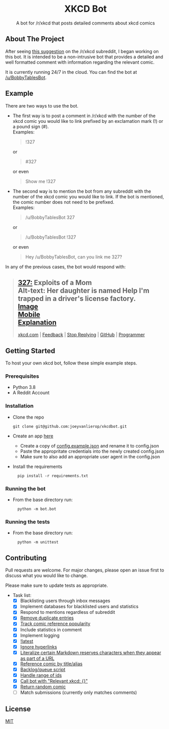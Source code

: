 <h1 align=center>XKCD Bot</h1>
<p align=center>A bot for /r/xkcd that posts detailed comments about xkcd comics</p>

## About The Project

After seeing [this suggestion](https://www.reddit.com/r/xkcd/comments/epmpwv/why_do_we_not_have_a_bot/) on the /r/xkcd subreddit, I began working on this bot. It is intended to be a non-intrusive bot that provides a detailed and well formatted comment with information regarding the relevant comic. 

It is currently running 24/7 in the cloud. You can find the bot at [/u/BobbyTablesBot](https://www.reddit.com/user/BobbyTablesBot/).
## Example
There are two ways to use the bot.

* The first way is to post a comment in /r/xkcd with the number of the xkcd comic you would like to link prefixed by an exclamation mark (!) or a pound sign (#).  
  Examples:

  > !327  

  or
  > #327 

  or even
  > Show me !327


* The second way is to mention the bot from any subreddit with the number of the xkcd comic you would like to link. If the bot is mentioned, the comic number does not need to be prefixed.  
  Examples:

    > /u/BobbyTablesBot 327  

    or
    > /u/BobbyTablesBot !327

    or even
    > Hey /u/BobbyTablesBot, can you link me 327?

In any of the previous cases, the bot would respond with:

> **[327:](http://xkcd.com/327)** Exploits of a Mom    
> **Alt-text:** Her daughter is named Help I'm trapped in a driver's license factory.  
> [Image](https://imgs.xkcd.com/comics/exploits_of_a_mom.png)  
> [Mobile](http://m.xkcd.com/327)  
> [Explanation](http://www.explainxkcd.com/wiki/index.php/327)  
> ---
> [xkcd.com](https://www.xkcd.com)&nbsp;|&nbsp;[Feedback](https://reddit.com/message/compose/?to=banana_shavings&subject=BobbyTablesBot)&nbsp;|&nbsp;[Stop&nbsp;Replying](https://reddit.com/message/compose/?to=BobbyTablesBot&subject=Ignore%20Me&message=Ignore%20Me)&nbsp;|&nbsp;[GitHub](https://github.com/joeyvanlierop/xkcdbot)&nbsp;|&nbsp;[Programmer](https://www.reddit.com/user/banana_shavings)


## Getting Started

To host your own xkcd bot, follow these simple example steps.

### Prerequisites

* Python 3.8
* A Reddit Account
  
### Installation

* Clone the repo

      git clone git@github.com:joeyvanlierop/xkcdbot.git
    
* Create an app [here](https://www.reddit.com/prefs/apps)
   * Create a copy of [config.example.json](xkcdbot/config.example.json) and rename it to config.json
   * Paste the appropritate credentials into the newly created config.json
   * Make sure to also add an appropriate user agent in the config.json
* Install the requirements
    
        pip install -r requirements.txt

### Running the bot

* From the base directory run:

        python -m bot.bot
        
### Running the tests

* From the base directory run:

        python -m unittest

## Contributing
Pull requests are welcome. For major changes, please open an issue first to discuss what you would like to change.

Please make sure to update tests as appropriate.

* Task list:
    - [x] Blacklisting users through inbox messages
    - [x] Implement databases for blacklisted users and statistics
    - [x] Respond to mentions regardless of subreddit
    - [x] [Remove duplicate entries](https://www.reddit.com/r/xkcd/comments/erydbl/introducing_ubobbytablesbot/ff7k8mg/)
    - [x] [Track comic reference popularity](https://www.reddit.com/r/xkcd/comments/erydbl/introducing_ubobbytablesbot/ff75nen/)
    - [x] Include statistics in comment
    - [x] Implement logging
    - [x] [!latest](https://www.reddit.com/r/xkcd/comments/erydbl/introducing_ubobbytablesbot/ff98upj/)
    - [x] [Ignore hyperlinks](https://www.reddit.com/r/xkcd/comments/eut0e2/xkcd_2260_reaction_maps/ffrd5jo/)
    - [x] [Literalize certain Markdown reserves characters when they appear as part of a URL](https://www.reddit.com/r/xkcd/comments/erydbl/introducing_ubobbytablesbot/ff6z3yz/)
    - [x] [Reference comic by title/alias](https://www.reddit.com/r/xkcd/comments/erydbl/introducing_ubobbytablesbot/ff9lxi2/)
    - [x] [Backlog/queue script](https://www.reddit.com/r/xkcd/comments/erydbl/introducing_ubobbytablesbot/ff8gjyc/)
    - [x] [Handle range of ids](https://www.reddit.com/r/xkcd/comments/erydbl/introducing_ubobbytablesbot/ff7s6zt/)
    - [x] [Call bot with "Relevant xkcd: {}"](https://www.reddit.com/r/AskReddit/comments/eunqex/you_are_able_to_choose_1_statistic_to_see_above/fft653g/)
    - [x] [Return random comic](https://www.reddit.com/r/xkcd/comments/erydbl/introducing_ubobbytablesbot/ff7wmeh/)
    - [ ] Match submissions (currently only matches comments)

## License
[MIT](https://choosealicense.com/licenses/mit/)
